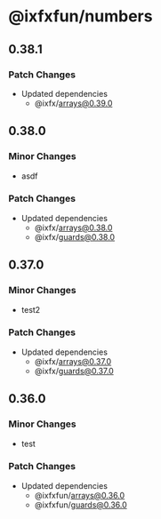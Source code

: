 # @ixfxfun/numbers

## 0.38.1

### Patch Changes

- Updated dependencies
  - @ixfx/arrays@0.39.0

## 0.38.0

### Minor Changes

- asdf

### Patch Changes

- Updated dependencies
  - @ixfx/arrays@0.38.0
  - @ixfx/guards@0.38.0

## 0.37.0

### Minor Changes

- test2

### Patch Changes

- Updated dependencies
  - @ixfx/arrays@0.37.0
  - @ixfx/guards@0.37.0

## 0.36.0

### Minor Changes

- test

### Patch Changes

- Updated dependencies
  - @ixfxfun/arrays@0.36.0
  - @ixfxfun/guards@0.36.0
